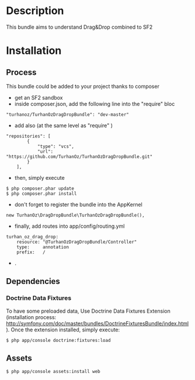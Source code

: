 # Description
This bundle aims to understand Drag&Drop combined to SF2

# Installation
## Process
This bundle could be added to your project thanks to composer
- get an SF2 sandbox
- inside composer.json, add the following line into the "require" bloc
```
"turhanoz/TurhanOzDragDropBundle": "dev-master"
```
- add also (at the same level as "require" )
```
"repositories": [
        {
            "type": "vcs",
            "url":  "https://github.com/TurhanOz/TurhanOzDragDropBundle.git"
        }
    ],
```
- then, simply execute
``` 
$ php composer.phar update
$ php composer.phar install
```
- don't forget to register the bundle into the AppKernel
```
new TurhanOz\DragDropBundle\TurhanOzDragDropBundle(),
```
- finally, add routes into app/config/routing.yml
```
turhan_oz_drag_drop:
    resource: "@TurhanOzDragDropBundle/Controller"
    type:     annotation
    prefix:   /
```
- .
## Dependencies
### Doctrine Data Fixtures
To have some preloaded data, Use Doctrine Data Fixtures Extension (installation process: http://symfony.com/doc/master/bundles/DoctrineFixturesBundle/index.html).
Once the extension installed, simply execute:
```
$ php app/console doctrine:fixtures:load
```
## Assets
```
$ php app/console assets:install web
```
